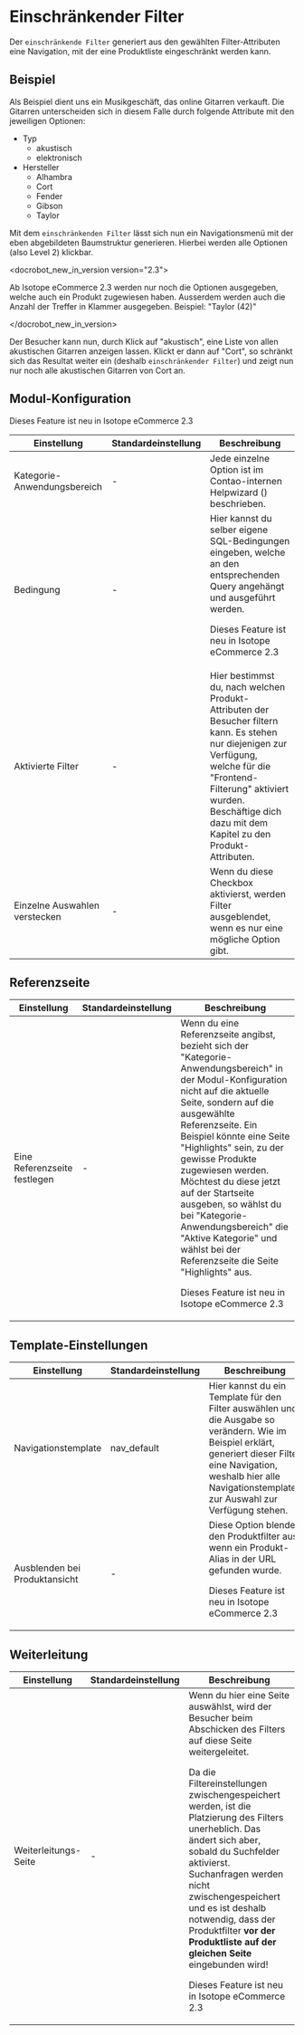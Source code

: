 # Einschränkender Filter

Der `einschränkende Filter` generiert aus den gewählten Filter-Attributen eine Navigation, mit der eine Produktliste eingeschränkt werden kann.

## Beispiel

Als Beispiel dient uns ein Musikgeschäft, das online Gitarren verkauft.
Die Gitarren unterscheiden sich in diesem Falle durch folgende Attribute mit den jeweiligen Optionen:

* Typ
	* akustisch
	* elektronisch
* Hersteller
	* Alhambra
	* Cort
	* Fender
	* Gibson
	* Taylor

Mit dem `einschränkenden Filter` lässt sich nun ein Navigationsmenü mit der eben abgebildeten Baumstruktur generieren.
Hierbei werden alle Optionen (also Level 2) klickbar.

<docrobot_new_in_version version="2.3"><p>Ab Isotope eCommerce 2.3 werden nur noch die Optionen ausgegeben, welche auch ein Produkt zugewiesen haben. Ausserdem werden auch die Anzahl der Treffer in Klammer ausgegeben. Beispiel: "Taylor (42)"</p></docrobot_new_in_version>

Der Besucher kann nun, durch Klick auf "akustisch", eine Liste von allen akustischen Gitarren anzeigen lassen. Klickt er dann auf "Cort", so schränkt sich das Resultat weiter ein (deshalb `einschränkender Filter`) und zeigt nun nur noch alle akustischen Gitarren von Cort an.

## Modul-Konfiguration

<table>
	<thead>
		<tr>
			<th>Einstellung</th>
			<th>Standardeinstellung</th>
			<th>Beschreibung</th>
		</tr>
	</thead>
	<tbody>
		<tr>
			<td>Kategorie-Anwendungsbereich</td>
			<td>-</td>
			<td>Jede einzelne Option ist im Contao-internen Helpwizard (<docrobot_image path="images/helpwizard.gif" alt="Helpwizard Icon">) beschrieben.</td><docrobot_new_in_version version="2.3"><p>Dieses Feature ist neu in Isotope eCommerce 2.3</p></docrobot_new_in_version>
		</tr>
		<tr>
			<td>Bedingung</td>
			<td>-</td>
			<td>Hier kannst du selber eigene SQL-Bedingungen eingeben, welche an den entsprechenden Query angehängt und ausgeführt werden.<docrobot_new_in_version version="2.3"><p>Dieses Feature ist neu in Isotope eCommerce 2.3</p></docrobot_new_in_version></td>
		</tr>
		<tr>
			<td>Aktivierte Filter</td>
			<td>-</td>
			<td>Hier bestimmst du, nach welchen Produkt-Attributen der Besucher filtern kann. Es stehen nur diejenigen zur Verfügung, welche für die "Frontend-Filterung" aktiviert wurden. Beschäftige dich dazu <docrobot_route name="attributes">mit dem Kapitel zu den Produkt-Attributen</docrobot_route>.</td>
		</tr>
		<tr>
			<td>Einzelne Auswahlen verstecken</td>
			<td>-</td>
			<td>Wenn du diese Checkbox aktivierst, werden Filter ausgeblendet, wenn es nur eine mögliche Option gibt.</td>
		</tr>
	</tbody>
</table>

## Referenzseite

<table>
	<thead>
		<tr>
			<th>Einstellung</th>
			<th>Standardeinstellung</th>
			<th>Beschreibung</th>
		</tr>
	</thead>
	<tbody>
		<tr>
			<td>Eine Referenzseite festlegen</td>
			<td>-</td>
			<td>Wenn du eine Referenzseite angibst, bezieht sich der "Kategorie-Anwendungsbereich" in der Modul-Konfiguration nicht auf die aktuelle Seite, sondern auf die ausgewählte Referenzseite. Ein Beispiel könnte eine Seite "Highlights" sein, zu der gewisse Produkte zugewiesen werden. Möchtest du diese jetzt auf der Startseite ausgeben, so wählst du bei "Kategorie-Anwendungsbereich" die "Aktive Kategorie" und wählst bei der Referenzseite die Seite "Highlights" aus.<docrobot_new_in_version version="2.3"><p>Dieses Feature ist neu in Isotope eCommerce 2.3</p></docrobot_new_in_version></td>
		</tr>
	</tbody>
</table>

## Template-Einstellungen

<table>
	<thead>
		<tr>
			<th>Einstellung</th>
			<th>Standardeinstellung</th>
			<th>Beschreibung</th>
		</tr>
	</thead>
	<tbody>
		<tr>
			<td>Navigationstemplate</td>
			<td>nav_default</td>
			<td>Hier kannst du ein Template für den Filter auswählen und die Ausgabe so verändern. Wie im Beispiel erklärt, generiert dieser Filter eine Navigation, weshalb hier alle Navigationstemplates zur Auswahl zur Verfügung stehen.</td>
		</tr>
		<tr>
			<td>Ausblenden bei Produktansicht</td>
			<td>-</td>
			<td>Diese Option blendet den Produktfilter aus, wenn ein Produkt-Alias in der URL gefunden wurde.<docrobot_new_in_version version="2.3"><p>Dieses Feature ist neu in Isotope eCommerce 2.3</p></docrobot_new_in_version></td>
		</tr>
	</tbody>
</table>

## Weiterleitung

<table>
	<thead>
		<tr>
			<th>Einstellung</th>
			<th>Standardeinstellung</th>
			<th>Beschreibung</th>
		</tr>
	</thead>
	<tbody>
		<tr>
			<td>Weiterleitungs-Seite</td>
			<td>-</td>
			<td>Wenn du hier eine Seite auswählst, wird der Besucher beim Abschicken des Filters auf diese Seite weitergeleitet. <docrobot_message type="warning"><p>Da die Filtereinstellungen zwischengespeichert werden, ist die Platzierung des Filters unerheblich. Das ändert sich aber, sobald du Suchfelder aktivierst. Suchanfragen werden nicht zwischengespeichert und es ist deshalb notwendig, dass der Produktfilter <strong>vor der Produktliste auf der gleichen Seite</strong> eingebunden wird!</p></docrobot_message><docrobot_new_in_version version="2.3"><p>Dieses Feature ist neu in Isotope eCommerce 2.3</p></docrobot_new_in_version>
</td>
		</tr>
	</tbody>
</table>